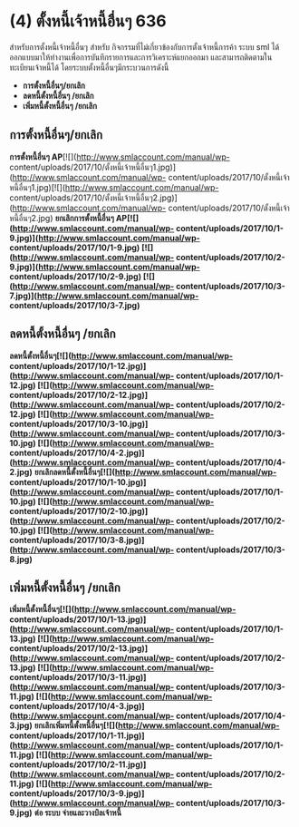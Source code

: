 # (4)	ตั้งหนี้เจ้าหนี้อื่นๆ  636

สำหรับการตั้งหนี้เจ้าหนี้อื่นๆ สำหรับ
กิจกรรมที่ไม่เกี่ยวข้องกับการตั้งเจ้าหนี้การค้า ระบบ sml
ได้ออกแบบมาให้ทำงานเพื่อการบันทึกรายการและการวิเคราะห์แยกออกมา
และสามารถติดตามในทะเบียนเจ้าหนี้ได้ โดยระบบตั้งหนี้อื่นๆมีกระบวนการดังนี้

  * **การตั้งหนี้อื่นๆ/ยกเลิก**
  * **ลดหนี้ตั้งหนี้อื่นๆ /ยกเลิก**
  * **เพิ่มหนี้ตั้งหนี้อื่นๆ /ยกเลิก**



## **การตั้งหนี้อื่นๆ/ยกเลิก**

**การตั้งหนี้อื่นๆ AP**[![](http://www.smlaccount.com/manual/wp-
content/uploads/2017/10/ตั้งหนี้เจ้าหนี้อื่นๆ1.jpg)](http://www.smlaccount.com/manual/wp-
content/uploads/2017/10/ตั้งหนี้เจ้าหนี้อื่นๆ1.jpg)[![](http://www.smlaccount.com/manual/wp-
content/uploads/2017/10/ตั้งหนี้เจ้าหนี้อื่นๆ2.jpg)](http://www.smlaccount.com/manual/wp-
content/uploads/2017/10/ตั้งหนี้เจ้าหนี้อื่นๆ2.jpg) **ยกเลิกการตั้งหนี้อื่นๆ
AP[![](http://www.smlaccount.com/manual/wp-
content/uploads/2017/10/1-9.jpg)](http://www.smlaccount.com/manual/wp-
content/uploads/2017/10/1-9.jpg) [![](http://www.smlaccount.com/manual/wp-
content/uploads/2017/10/2-9.jpg)](http://www.smlaccount.com/manual/wp-
content/uploads/2017/10/2-9.jpg) [![](http://www.smlaccount.com/manual/wp-
content/uploads/2017/10/3-7.jpg)](http://www.smlaccount.com/manual/wp-
content/uploads/2017/10/3-7.jpg)**  

## **ลดหนี้ตั้งหนี้อื่นๆ /ยกเลิก**

**ลดหนี้ตั้งหนี้อื่นๆ[![](http://www.smlaccount.com/manual/wp-
content/uploads/2017/10/1-12.jpg)](http://www.smlaccount.com/manual/wp-
content/uploads/2017/10/1-12.jpg) [![](http://www.smlaccount.com/manual/wp-
content/uploads/2017/10/2-12.jpg)](http://www.smlaccount.com/manual/wp-
content/uploads/2017/10/2-12.jpg) [![](http://www.smlaccount.com/manual/wp-
content/uploads/2017/10/3-10.jpg)](http://www.smlaccount.com/manual/wp-
content/uploads/2017/10/3-10.jpg) [![](http://www.smlaccount.com/manual/wp-
content/uploads/2017/10/4-2.jpg)](http://www.smlaccount.com/manual/wp-
content/uploads/2017/10/4-2.jpg)**
**ยกเลิกลดหนี้ตั้งหนี้อื่นๆ[![](http://www.smlaccount.com/manual/wp-
content/uploads/2017/10/1-10.jpg)](http://www.smlaccount.com/manual/wp-
content/uploads/2017/10/1-10.jpg) [![](http://www.smlaccount.com/manual/wp-
content/uploads/2017/10/2-10.jpg)](http://www.smlaccount.com/manual/wp-
content/uploads/2017/10/2-10.jpg) [![](http://www.smlaccount.com/manual/wp-
content/uploads/2017/10/3-8.jpg)](http://www.smlaccount.com/manual/wp-
content/uploads/2017/10/3-8.jpg)**  

## **เพิ่มหนี้ตั้งหนี้อื่นๆ /ยกเลิก**

**เพิ่มหนี้ตั้งหนี้อื่นๆ[![](http://www.smlaccount.com/manual/wp-
content/uploads/2017/10/1-13.jpg)](http://www.smlaccount.com/manual/wp-
content/uploads/2017/10/1-13.jpg) [![](http://www.smlaccount.com/manual/wp-
content/uploads/2017/10/2-13.jpg)](http://www.smlaccount.com/manual/wp-
content/uploads/2017/10/2-13.jpg) [![](http://www.smlaccount.com/manual/wp-
content/uploads/2017/10/3-11.jpg)](http://www.smlaccount.com/manual/wp-
content/uploads/2017/10/3-11.jpg) [![](http://www.smlaccount.com/manual/wp-
content/uploads/2017/10/4-3.jpg)](http://www.smlaccount.com/manual/wp-
content/uploads/2017/10/4-3.jpg)**
**ยกเลิกเพิ่มหนี้ตั้งหนี้อื่นๆ[![](http://www.smlaccount.com/manual/wp-
content/uploads/2017/10/1-11.jpg)](http://www.smlaccount.com/manual/wp-
content/uploads/2017/10/1-11.jpg) [![](http://www.smlaccount.com/manual/wp-
content/uploads/2017/10/2-11.jpg)](http://www.smlaccount.com/manual/wp-
content/uploads/2017/10/2-11.jpg) [![](http://www.smlaccount.com/manual/wp-
content/uploads/2017/10/3-9.jpg)](http://www.smlaccount.com/manual/wp-
content/uploads/2017/10/3-9.jpg)**   **ต่อ ระบบ จ่ายและวางบิลเจ้าหนี้**

